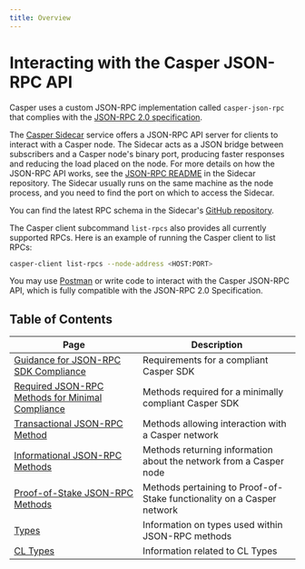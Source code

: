 ```yaml
---
title: Overview
---
```


# Interacting with the Casper JSON-RPC API

Casper uses a custom JSON-RPC implementation called `casper-json-rpc` that complies with the [JSON-RPC 2.0 specification](https://www.jsonrpc.org/specification).

The [Casper Sidecar](../../operators/setup/casper-sidecar.md) service offers a JSON-RPC API server for clients to interact with a Casper node. The Sidecar acts as a JSON bridge between subscribers and a Casper node's binary port, producing faster responses and reducing the load placed on the node. For more details on how the JSON-RPC API works, see the [JSON-RPC README](https://github.com/casper-network/casper-sidecar/blob/feat-2.0/json_rpc/README.md) in the Sidecar repository. The Sidecar usually runs on the same machine as the node process, and you need to find the port on which to access the Sidecar.

You can find the latest RPC schema in the Sidecar's [GitHub repository](https://github.com/casper-network/casper-sidecar/blob/feat-2.0/resources/test/rpc_schema.json). <!--TODO when feat-2.0 merges to dev, update this link.-->

The Casper client subcommand `list-rpcs` also provides all currently supported RPCs. Here is an example of running the Casper client to list RPCs:

```sh
casper-client list-rpcs --node-address <HOST:PORT>
```

You may use [Postman](https://www.postman.com/) or write code to interact with the Casper JSON-RPC API, which is fully compatible with the JSON-RPC 2.0 Specification.



## Table of Contents

|Page                                                                       |Description                                                               |
|---------------------------------------------------------------------------|--------------------------------------------------------------------------|
|[Guidance for JSON-RPC SDK Compliance](./guidance.md)                      |Requirements for a compliant Casper SDK                                   |
|[Required JSON-RPC Methods for Minimal Compliance](./minimal-compliance.md)|Methods required for a minimally compliant Casper SDK                     |
|[Transactional JSON-RPC Method](./json-rpc-transactional.md)               |Methods allowing interaction with a Casper network                        |
|[Informational JSON-RPC Methods](./json-rpc-informational.md)              |Methods returning information about the network from a Casper node        |
|[Proof-of-Stake JSON-RPC Methods](./json-rpc-pos.md)                       |Methods pertaining to Proof-of-Stake functionality on a Casper network    |
|[Types](./types_chain.md)                                                  |Information on types used within JSON-RPC methods                         |
|[CL Types](./types_cl.md)                                                  |Information related to CL Types                                           |
